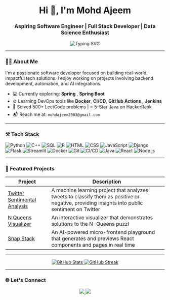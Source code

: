 <h1 align="center">Hi 👋, I'm Mohd Ajeem</h1>
<h3 align="center">Aspiring Software Engineer | Full Stack Developer |  Data Science Enthusiast</h3>

<p align="center">
  <img src="https://readme-typing-svg.herokuapp.com?font=Fira+Code&pause=1000&center=true&vCenter=true&width=500&lines=👨‍💻+Aspiring+Software+Engineer;🤝+Open+Source+Contributor;🧠+Problem+Solver;🚀+Building+Real-World+Projects" alt="Typing SVG" />
</p>

---

### 👨‍💻 About Me

I'm a passionate software developer focused on building real-world, impactful tech solutions. I enjoy working on projects involving backend development, automation, and AI integrations.
- 💻 Currently exploring: **Spring** , **Spring Boot**
- ⚙️ Learning DevOps tools like **Docker**, **CI/CD**, **GitHub Actions** , **Jenkins**
- 🧠 Solved 500+ LeetCode problems | ⭐ 5-Star Java on HackerRank
- 📬 Reach me at: `mohdajeem2003@gmail.com`

---

### ⚒️ Tech Stack

![Python](https://img.shields.io/badge/Python-3670A0?style=for-the-badge&logo=python&logoColor=white)
![C++](https://img.shields.io/badge/C++-00599C?style=for-the-badge&logo=c%2B%2B&logoColor=white)
![SQL](https://img.shields.io/badge/SQL-336791?style=for-the-badge&logo=mysql&logoColor=white)
![R](https://img.shields.io/badge/R-276DC3?style=for-the-badge&logo=r&logoColor=white)
![HTML](https://img.shields.io/badge/HTML-E34F26?style=for-the-badge&logo=html5&logoColor=white)
![CSS](https://img.shields.io/badge/CSS-1572B6?style=for-the-badge&logo=css3&logoColor=white)
![JavaScript](https://img.shields.io/badge/JavaScript-F7DF1E?style=for-the-badge&logo=javascript&logoColor=black)
![Django](https://img.shields.io/badge/Django-092E20?style=for-the-badge&logo=django&logoColor=white)
![Flask](https://img.shields.io/badge/Flask-black?style=for-the-badge&logo=flask&logoColor=white)
![Streamlit](https://img.shields.io/badge/Streamlit-FF4B4B?style=for-the-badge&logo=streamlit&logoColor=white)
![Docker](https://img.shields.io/badge/Docker-2496ED?style=for-the-badge&logo=docker&logoColor=white)
![Git](https://img.shields.io/badge/Git-F05032?style=for-the-badge&logo=git&logoColor=white)
![CI/CD](https://img.shields.io/badge/CI%2FCD-0A0A0A?style=for-the-badge&logo=githubactions&logoColor=white)
![Java](https://img.shields.io/badge/Java-007396?style=for-the-badge&logo=openjdk&logoColor=white)
![React](https://img.shields.io/badge/React.js-61DAFB?style=for-the-badge&logo=react&logoColor=black)
![Node.js](https://img.shields.io/badge/Node.js-339933?style=for-the-badge&logo=node.js&logoColor=white)




---

### 📌 Featured Projects

| Project | Description |
|--------|-------------|
| [ Twitter Sentimental Analysis](https://github.com/mohdajeem/Twitter-Sentiment-Analysis) | A machine learning project that analyzes tweets to classify them as positive or negative, providing insights into public sentiment on Twitter |
| [ N Queens Visualizer](https://github.com/mohdajeem/N-Queen-Visualizer) | An interactive visualizer that demonstrates solutions to the N-Queens puzzl |
| [Snap Stack](https://github.com/mohdajeem/SnapStack) | An AI-powered micro-frontend playground that generates and previews React components and pages in real time |

---
<p align="center">
  <a href="https://github.com/mohdajeem">
    <img src="https://github-readme-stats.vercel.app/api?username=mohdajeem&show_icons=true&theme=tokyonight" alt="GitHub Stats" />
  </a>
  <a href="https://github.com/mohdajeem">
    <img src="https://streak-stats.demolab.com?user=mohdajeem&theme=tokyonight" alt="GitHub Streak" />
  </a>
</p>




---

### 🌐 Let's Connect

<p align="center">
  <a href="https://www.linkedin.com/in/kashish-pratap-07547b254/">
    <img src="https://img.shields.io/badge/LinkedIn-0077B5?style=for-the-badge&logo=linkedin&logoColor=white" />
  </a>
  <a href="mailto:kashishpratap4@gmail.com">
    <img src="https://img.shields.io/badge/Gmail-D14836?style=for-the-badge&logo=gmail&logoColor=white" />
  </a>
</p>

